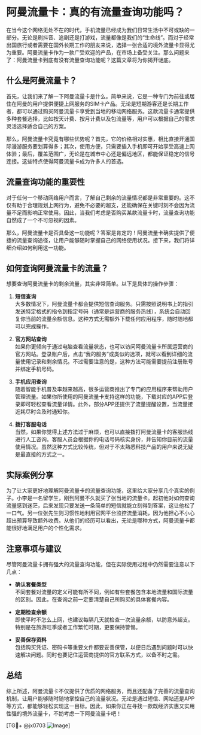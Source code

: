 # 阿曼流量卡：真的有流量查询功能吗？

在当今这个网络无处不在的时代，手机流量已经成为我们日常生活中不可或缺的一部分。无论是刷抖音、追剧还是打游戏，流量都像是我们的“生命线”。而对于经常出国旅行或者需要在国外长期工作的朋友来说，选择一张合适的境外流量卡显得尤为重要。阿曼流量卡作为一款广受欢迎的产品，在市场上备受关注。那么问题来了：阿曼流量卡到底有没有流量查询功能呢？这篇文章将为你揭开谜底。

## 什么是阿曼流量卡？

首先，让我们来了解一下阿曼流量卡是什么。简单来说，它是一种专门为前往或居住在阿曼的用户提供便捷上网服务的SIM卡产品。无论是短期游客还是长期工作者，都可以通过购买阿曼流量卡享受到当地的移动网络服务。这款流量卡通常提供多种套餐选择，比如按天计费、按月计费以及包流量等，用户可以根据自己的需求灵活选择适合自己的方案。

那么，阿曼流量卡究竟有哪些优势呢？首先，它的价格相对实惠，相比直接开通国际漫游服务要划算得多；其次，使用方便，只需要插入手机即可开始享受高速上网体验；最后，覆盖范围广，无论是在城市中心还是偏远地区，都能保证稳定的信号连接。这些特点使得阿曼流量卡成为许多人的首选。

## 流量查询功能的重要性

对于任何一个移动网络用户而言，了解自己剩余的流量情况都是非常重要的。这不仅有助于合理规划上网行为，避免不必要的超支，还能确保在关键时刻不会因为流量不足而影响正常使用。因此，当我们考虑是否购买某款流量卡时，流量查询功能自然成了一个不可忽视的因素。

那么，阿曼流量卡是否具备这一功能呢？答案是肯定的！阿曼流量卡确实提供了便捷的流量查询途径，让用户能够随时掌握自己的网络使用状况。接下来，我们将详细介绍如何利用这一功能。

## 如何查询阿曼流量卡的流量？

想要查询阿曼流量卡的剩余流量，其实非常简单。以下是具体的操作步骤：

1. **短信查询**  
   大多数情况下，阿曼流量卡都会提供短信查询服务。只需按照说明书上的指引发送特定格式的指令到指定号码（通常是运营商的服务热线），系统会自动回复你当前的流量余额信息。这种方式无需额外下载任何应用程序，随时随地都可以完成操作。

2. **官方网站查询**  
   如果你更倾向于通过电脑查看流量状态，也可以访问阿曼流量卡所属运营商的官方网站。登录账户后，点击“我的服务”或类似的选项，就可以看到详细的流量使用记录和剩余情况。不过需要注意的是，这种方法可能需要提前注册账号并绑定手机号码。

3. **手机应用查询**  
   随着智能手机普及率越来越高，很多运营商推出了专门的应用程序来帮助用户管理流量。如果你所使用的阿曼流量卡支持这样的功能，下载对应的APP后登录即可轻松查看流量详情。此外，部分APP还提供了流量提醒设置，当流量接近耗尽时会及时通知你。

4. **拨打客服电话**  
   当然，如果你觉得上述方法过于麻烦，也可以直接拨打阿曼流量卡的客服热线进行人工咨询。客服人员会根据你的电话号码核实身份，并告知你目前的流量使用情况。虽然这种方式比较传统，但对于不太熟悉科技产品的用户来说无疑是最直接的方式之一。

## 实际案例分享

为了让大家更好地理解阿曼流量卡的流量查询功能，这里给大家分享几个真实的例子。小李是一名留学生，刚到阿曼不久就买了张当地的流量卡。起初他对如何查询流量感到迷茫，后来发现只要发送一条简单的短信就能立刻得到答案，这让他松了一口气。另一位张先生则习惯性地利用官网平台监控流量消耗，因为他担心不小心超出预算导致额外收费。从他们的经历可以看出，无论是哪种方式，阿曼流量卡都能很好地满足用户的个性化需求。

## 注意事项与建议

尽管阿曼流量卡拥有强大的流量查询功能，但在实际使用过程中仍然需要注意以下几点：

- **确认套餐类型**  
  不同套餐对流量的定义可能有所不同，例如有些套餐包含本地流量和国际流量的区别。因此，在查询之前一定要清楚自己所购买的具体套餐内容。

- **定期检查余额**  
  即使平时不怎么上网，也建议每隔几天就检查一次流量余额，以防意外超支。特别是在旅游旺季或者工作繁忙时期，更要保持警惕。

- **妥善保存资料**  
  包括购买凭证、密码卡等重要文件都要妥善保管，以便日后遇到问题时可以快速解决问题。同时也要记住运营商提供的官方联系方式，以备不时之需。

## 总结

综上所述，阿曼流量卡不仅提供了优质的网络服务，而且还配备了完善的流量查询机制，让用户能够随时随地掌控自己的流量状况。无论是通过短信、网站还是APP等方式，都能够轻松实现这一目标。因此，如果你正在寻找一款既经济实惠又实用性强的境外流量卡，不妨考虑一下阿曼流量卡吧！

[TG💪+ @jx0703 ![Image](https://github.com/user-attachments/assets/dbca1d08-cadb-493c-b0ec-ad6f7a83f270)]